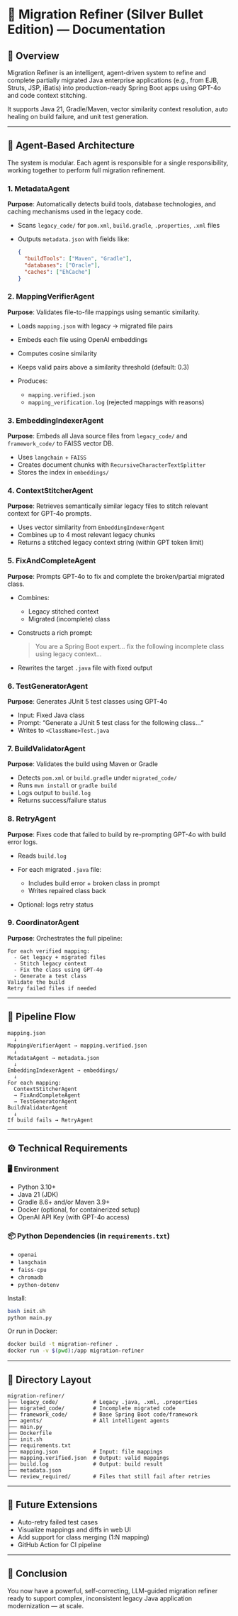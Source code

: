# 📘 Migration Refiner (Silver Bullet Edition) — Documentation

## 🧭 Overview

Migration Refiner is an intelligent, agent-driven system to refine and complete partially migrated Java enterprise applications (e.g., from EJB, Struts, JSP, iBatis) into production-ready Spring Boot apps using GPT-4o and code context stitching.

It supports Java 21, Gradle/Maven, vector similarity context resolution, auto healing on build failure, and unit test generation.

---

## 🧠 Agent-Based Architecture

The system is modular. Each agent is responsible for a single responsibility, working together to perform full migration refinement.

### 1. **MetadataAgent**

**Purpose**: Automatically detects build tools, database technologies, and caching mechanisms used in the legacy code.

* Scans `legacy_code/` for `pom.xml`, `build.gradle`, `.properties`, `.xml` files
* Outputs `metadata.json` with fields like:

  ```json
  {
    "buildTools": ["Maven", "Gradle"],
    "databases": ["Oracle"],
    "caches": ["EhCache"]
  }
  ```

### 2. **MappingVerifierAgent**

**Purpose**: Validates file-to-file mappings using semantic similarity.

* Loads `mapping.json` with legacy → migrated file pairs
* Embeds each file using OpenAI embeddings
* Computes cosine similarity
* Keeps valid pairs above a similarity threshold (default: 0.3)
* Produces:

  * `mapping.verified.json`
  * `mapping_verification.log` (rejected mappings with reasons)

### 3. **EmbeddingIndexerAgent**

**Purpose**: Embeds all Java source files from `legacy_code/` and `framework_code/` to FAISS vector DB.

* Uses `langchain` + `FAISS`
* Creates document chunks with `RecursiveCharacterTextSplitter`
* Stores the index in `embeddings/`

### 4. **ContextStitcherAgent**

**Purpose**: Retrieves semantically similar legacy files to stitch relevant context for GPT-4o prompts.

* Uses vector similarity from `EmbeddingIndexerAgent`
* Combines up to 4 most relevant legacy chunks
* Returns a stitched legacy context string (within GPT token limit)

### 5. **FixAndCompleteAgent**

**Purpose**: Prompts GPT-4o to fix and complete the broken/partial migrated class.

* Combines:

  * Legacy stitched context
  * Migrated (incomplete) class
* Constructs a rich prompt:

  > You are a Spring Boot expert... fix the following incomplete class using legacy context...
* Rewrites the target `.java` file with fixed output

### 6. **TestGeneratorAgent**

**Purpose**: Generates JUnit 5 test classes using GPT-4o

* Input: Fixed Java class
* Prompt: “Generate a JUnit 5 test class for the following class...“
* Writes to `<ClassName>Test.java`

### 7. **BuildValidatorAgent**

**Purpose**: Validates the build using Maven or Gradle

* Detects `pom.xml` or `build.gradle` under `migrated_code/`
* Runs `mvn install` or `gradle build`
* Logs output to `build.log`
* Returns success/failure status

### 8. **RetryAgent**

**Purpose**: Fixes code that failed to build by re-prompting GPT-4o with build error logs.

* Reads `build.log`
* For each migrated `.java` file:

  * Includes build error + broken class in prompt
  * Writes repaired class back
* Optional: logs retry status

### 9. **CoordinatorAgent**

**Purpose**: Orchestrates the full pipeline:

```text
For each verified mapping:
  - Get legacy + migrated files
  - Stitch legacy context
  - Fix the class using GPT-4o
  - Generate a test class
Validate the build
Retry failed files if needed
```

---

## 🧪 Pipeline Flow

```text
mapping.json
  ↓
MappingVerifierAgent → mapping.verified.json
  ↓
MetadataAgent → metadata.json
  ↓
EmbeddingIndexerAgent → embeddings/
  ↓
For each mapping:
  ContextStitcherAgent
  → FixAndCompleteAgent
  → TestGeneratorAgent
BuildValidatorAgent
  ↓
If build fails → RetryAgent
```

---

## ⚙️ Technical Requirements

### 🖥️ Environment

* Python 3.10+
* Java 21 (JDK)
* Gradle 8.6+ and/or Maven 3.9+
* Docker (optional, for containerized setup)
* OpenAI API Key (with GPT-4o access)

### 📦 Python Dependencies (in `requirements.txt`)

* `openai`
* `langchain`
* `faiss-cpu`
* `chromadb`
* `python-dotenv`

Install:

```bash
bash init.sh
python main.py
```

Or run in Docker:

```bash
docker build -t migration-refiner .
docker run -v $(pwd):/app migration-refiner
```

---

## 📂 Directory Layout

```
migration-refiner/
├── legacy_code/           # Legacy .java, .xml, .properties
├── migrated_code/         # Incomplete migrated code
├── framework_code/        # Base Spring Boot code/framework
├── agents/                # All intelligent agents
├── main.py
├── Dockerfile
├── init.sh
├── requirements.txt
├── mapping.json           # Input: file mappings
├── mapping.verified.json  # Output: valid mappings
├── build.log              # Output: build result
├── metadata.json
└── review_required/       # Files that still fail after retries
```

---

## 🚀 Future Extensions

* Auto-retry failed test cases
* Visualize mappings and diffs in web UI
* Add support for class merging (1\:N mapping)
* GitHub Action for CI pipeline

---

## 🏁 Conclusion

You now have a powerful, self-correcting, LLM-guided migration refiner ready to support complex, inconsistent legacy Java application modernization — at scale.
